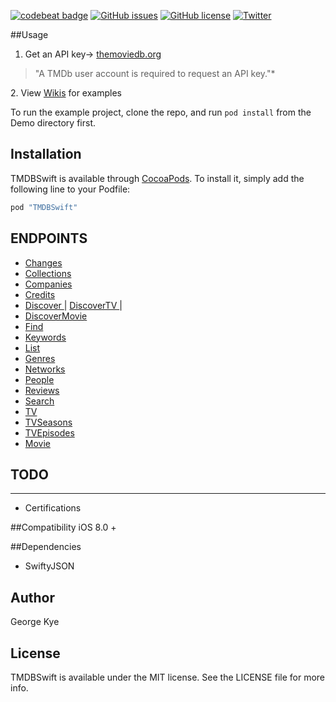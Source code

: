 [![codebeat badge](https://codebeat.co/badges/7a5d93bf-b630-4f1a-a968-4c17903d3906)](https://codebeat.co/projects/github-com-gkye-themoviedatabaseswiftwrapper)
[![GitHub issues](https://img.shields.io/github/issues/gkye/TheMovieDatabaseSwiftWrapper.svg)](https://github.com/gkye/TheMovieDatabaseSwiftWrapper/issues)
[![GitHub license](https://img.shields.io/badge/license-MIT-blue.svg)](https://raw.githubusercontent.com/gkye/TheMovieDatabaseSwiftWrapper/master/LICENSE)
[![Twitter](https://img.shields.io/twitter/url/https/github.com/gkye/TheMovieDatabaseSwiftWrapper.svg?style=social)](https://twitter.com/intent/tweet?text=Wow:&url=%5Bobject%20Object%5D)



##Usage

1. Get an API key-> <a href="themoviedb.org">themoviedb.org</a>
<blockquote>
<p>"A TMDb user account is required to request an API key."*</p>
</blockquote>
2. View <a href="https://github.com/gkye/TheMovieDatabaseSwiftWrapper/wiki">Wikis</a> for examples 
<br>

To run the example project, clone the repo, and run `pod install` from the Demo directory first.

## Installation

TMDBSwift is available through [CocoaPods](http://cocoapods.org). To install
it, simply add the following line to your Podfile:
```ruby
pod "TMDBSwift"
```

## ENDPOINTS
* <a href="https://github.com/gkye/TheMovieDatabaseSwiftWrapper/wiki/Changes">Changes</a>
* <a href="https://github.com/gkye/TheMovieDatabaseSwiftWrapper/wiki/Collections"> Collections </a>
* <a href="https://github.com/gkye/TheMovieDatabaseSwiftWrapper/wiki/Companies"> Companies </a>
* <a href="https://github.com/gkye/TheMovieDatabaseSwiftWrapper/wiki/Credits"> Credits </a>
* <a href="https://github.com/gkye/TheMovieDatabaseSwiftWrapper/wiki/Discover"> Discover </a> | <a href="https://github.com/gkye/TheMovieDatabaseSwiftWrapper/wiki/DiscoverTV"> DiscoverTV </a> | 
* <a href="https://github.com/gkye/TheMovieDatabaseSwiftWrapper/wiki/DiscoverMovie"> DiscoverMovie</a>
*  <a href="https://github.com/gkye/TheMovieDatabaseSwiftWrapper/wiki/Find"> Find</a>
* <a href="https://github.com/gkye/TheMovieDatabaseSwiftWrapper/wiki/Keywords"> Keywords </a>
* <a href="https://github.com/gkye/TheMovieDatabaseSwiftWrapper/wiki/Lists"> List </a>
* <a href="https://github.com/gkye/TheMovieDatabaseSwiftWrapper/wiki/Genres"> Genres </a>
* <a href="https://github.com/gkye/TheMovieDatabaseSwiftWrapper/wiki/Networks"> Networks </a>
* <a href="https://github.com/gkye/TheMovieDatabaseSwiftWrapper/wiki/People"> People </a>
* <a href="https://github.com/gkye/TheMovieDatabaseSwiftWrapper/wiki/Reviews"> Reviews </a> 
* <a href="https://github.com/gkye/TheMovieDatabaseSwiftWrapper/wiki/Search"> Search </a> 
* <a href="https://github.com/gkye/TheMovieDatabaseSwiftWrapper/wiki/TV">TV</a>
* <a href="https://github.com/gkye/TheMovieDatabaseSwiftWrapper/wiki/TVSeasons">TVSeasons</a>
* <a href="https://github.com/gkye/TheMovieDatabaseSwiftWrapper/wiki/TVEpisodes">TVEpisodes</a>
* <a href="https://github.com/gkye/TheMovieDatabaseSwiftWrapper/wiki/Movies">Movie</a>

## TODO
---------
* Certifications 

##Compatibility
iOS 8.0 +

##Dependencies
* SwiftyJSON


## Author
George Kye

## License
TMDBSwift is available under the MIT license. See the LICENSE file for more info.



